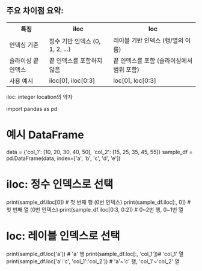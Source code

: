 ## 주요 차이점 요약:

<table>
  <tr>
    <th>특징</th>
    <th>iloc</th>
    <th>loc</th>
  </tr>
  <tr>
    <td>인덱싱 기준</td>
    <td>정수 기반 인덱스 (0, 1, 2, ...)</td>
    <td>레이블 기반 인덱스 (행/열의 이름)</td>
  </tr>
  <tr>
    <td>슬라이싱 끝 인덱스</td>
    <td>끝 인덱스를 포함하지 않음</td>
    <td>끝 인덱스를 포함 (슬라이싱에서 범위 포함)</td>
  </tr>
  <tr>
    <td>사용 예시</td>
    <td>iloc[0], iloc[0:3]</td>
    <td>loc[0], loc[0:3]</td>
  </tr>
</table>

iloc: integer location의 약자


import pandas as pd

# 예시 DataFrame
data = {'col_1': [10, 20, 30, 40, 50],
        'col_2': [15, 25, 35, 45, 55]}
sample_df = pd.DataFrame(data, index=['a', 'b', 'c', 'd', 'e'])

# iloc: 정수 인덱스로 선택
print(sample_df.iloc[0])        # 첫 번째 행 (0번 인덱스)
print(sample_df.iloc[:, 0])     # 첫 번째 열 (0번 인덱스)
print(sample_df.iloc[0:3, 0:2]) # 0~2번 행, 0~1번 열

# loc: 레이블 인덱스로 선택
print(sample_df.loc['a'])       # 'a' 행
print(sample_df.loc[:, 'col_1'])# 'col_1' 열
print(sample_df.loc['a':'c', 'col_1':'col_2']) # 'a'~'c' 행, 'col_1'~'col_2' 열

